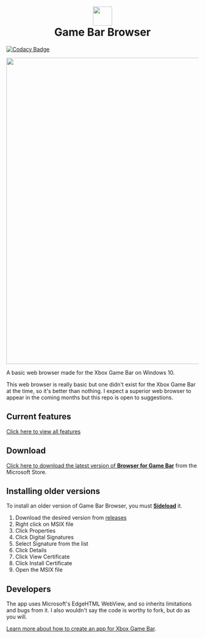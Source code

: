 <h1 align="center">
    <img src="https://store-images.s-microsoft.com/image/apps.9803.13665982798840789.e082f07b-1ea3-4fde-b043-8dcc4e3a08c6.11ecdb51-2d2d-40f6-bed7-e3b959340fcc?mode=scale&q=90&h=300&w=300" width="50"/>
  <br>Game Bar Browser
</h1>

[![Codacy Badge](https://api.codacy.com/project/badge/Grade/0ba0377d699a4a20a53829efe3e5d553)](https://app.codacy.com/manual/dynamiquel/Game-Bar-Browser?utm_source=github.com&utm_medium=referral&utm_content=dynamiquel/Game-Bar-Browser&utm_campaign=Badge_Grade_Dashboard)

<img src="https://store-images.s-microsoft.com/image/apps.31513.13665982798840789.ff7405c8-a553-4c46-885d-f4e1eb46b3e1.f3e3dad5-c6a3-4648-8a39-2935526c0e19?w=1399&h=787&q=90&format=jpg" width="800"/>

A basic web browser made for the Xbox Game Bar on Windows 10.

This web browser is really basic but one didn't exist for the Xbox Game Bar at the time, so it's better than nothing. I expect a superior web browser to appear in the coming months but this repo is open to suggestions.

## Current features
[Click here to view all features](https://github.com/dynamiquel/Game-Bar-Browser/blob/master/RELEASES.md)

## Download
[Click here to download the latest version of **Browser for Game Bar**](https://www.microsoft.com/en-gb/p/browser-for-xbox-game-bar/9nk1cnb0nccx?irgwc=1&OCID=AID2000142_aff_7593_159229&tduid=%28ir__ywh0qxotpckftjqnxka03fe3c22xnsta9kwxk6l900%29%287593%29%28159229%29%28%29%28UUwpUdUnU77533YYmYb%29&irclickid=_ywh0qxotpckftjqnxka03fe3c22xnsta9kwxk6l900&activetab=pivot:overviewtab) from the Microsoft Store.

## Installing older versions
To install an older version of Game Bar Browser, you must [**Sideload**](https://docs.microsoft.com/en-us/previous-versions/windows/apps/bg126232(v=win.10)?redirectedfrom=MSDN) it.

1. Download the desired version from [releases](https://github.com/dynamiquel/Game-Bar-Browser/releases/)
2. Right click on MSIX file
3. Click Properties
4. Click Digital Signatures
5. Select Signature from the list
6. Click Details
7. Click View Certificate
8. Click Install Certificate
9. Open the MSIX file


## Developers
The app uses Microsoft's EdgeHTML WebView, and so inherits limitations and bugs from it. I also wouldn't say the code is worthy to fork, but do as you will.

[Learn more about how to create an app for Xbox Game Bar](https://docs.microsoft.com/en-us/gaming/game-bar/).
